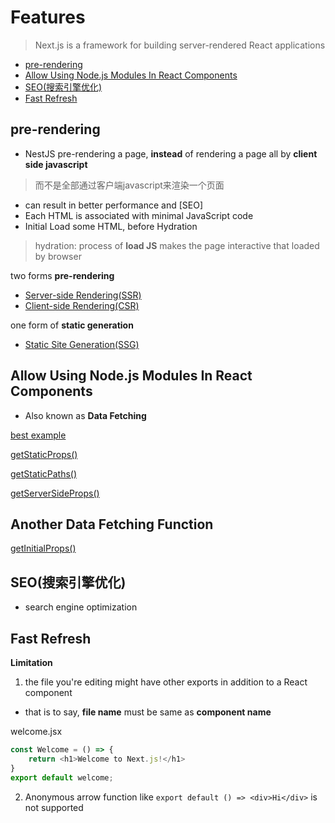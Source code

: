 # Features

> Next.js is a framework for building server-rendered React applications

- [pre-rendering](#pre-rendering)
- [Allow Using Node.js Modules In React Components](#allow-using-nodejs-modules-in-react-components)
- [SEO(搜索引擎优化)](#seo搜索引擎优化)
- [Fast Refresh](#fast-refresh)

## pre-rendering

- NestJS pre-rendering a page, **instead** of rendering a page all by **client side javascript**

> 而不是全部通过客户端javascript来渲染一个页面

- can result in better performance and [SEO]
- Each HTML is associated with minimal JavaScript code
- Initial Load some HTML, before Hydration

> hydration: process of **load JS** makes the page interactive that loaded by browser

two forms **pre-rendering**

- [Server-side Rendering(SSR)](nextjs-server-side-rendering.md)
- [Client-side Rendering(CSR)](nextjs-client-side-rendering.md)

one form of **static generation**

- [Static Site Generation(SSG)](nextjs-static-generation.md)

## **Allow Using Node.js Modules** In React Components

- Also known as **Data Fetching**

[best example](https://github.com/jherr/pokemon-next-three-ways)

[getStaticProps()](nextjs-datafetching-getstaticprops.md)

[getStaticPaths()](nextjs-datafetching-getstaticpaths.md)

[getServerSideProps()](nextjs-datafetching-getserversideprops.md)

## Another Data Fetching Function

[getInitialProps()](nextjs-datafetching-getinitialprops.md)

## SEO(搜索引擎优化)

- search engine optimization

## Fast Refresh

**Limitation**

1. the file you're editing might have other exports in addition to a React component

- that is to say, **file name** must be same as **component name**

welcome.jsx

```js
const Welcome = () => {
    return <h1>Welcome to Next.js!</h1>
}
export default welcome;
```

2. Anonymous arrow function like `export default () => <div>Hi</div>` is not supported
